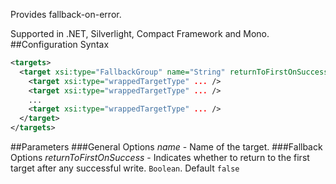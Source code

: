 Provides fallback-on-error. 

Supported in .NET, Silverlight, Compact Framework and Mono.
##Configuration Syntax
```xml
<targets>
  <target xsi:type="FallbackGroup" name="String" returnToFirstOnSuccess="Boolean">
    <target xsi:type="wrappedTargetType" ... />
    <target xsi:type="wrappedTargetType" ... />
    ...
    <target xsi:type="wrappedTargetType" ... />
  </target>
</targets>
```
##Parameters
###General Options
_name_ - Name of the target.
###Fallback Options
_returnToFirstOnSuccess_ - Indicates whether to return to the first target after any successful write. `Boolean`. Default `false`